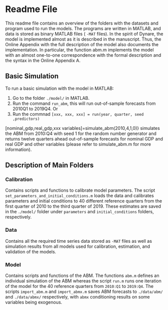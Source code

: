 # Readme File

This readme file contains an overview of the folders with the datasets and program used to run the models. The programs are written in MATLAB, and data is stored as binary MATLAB files ( `-MAT` files). In the spirit of Dynare, the model is implemented almost as it is described in the manuscript. Thus, the Online Appendix with the full description of the model also documents the implementation. In particular, the function abm.m implements the model with an almost one-to-one correspondence with the formal description and the syntax in the Online Appendix A.

## Basic Simulation

To run a basic simulation with the model in MATLAB:

1. Go to the folder `./model/` in MATLAB.
2. Run the command `run_abm`, this will run out-of-sample forecasts from 2010Q1 to 2019Q4. Or
3. Run the commnad `[xxx, xxx, xxx] = run(year, quarter, seed ,predictors)`

[nominal\_gdp,real\_gdp,xxx variables]=simulate\_abm(2010,4,1,0)} simulates the ABM from 2010:Q4 with seed 1 for the random number generator and returns twelve quarters ahead out-of-sample forecasts for nominal GDP and real GDP and other variables (please refer to simulate\_abm.m for more information).

## Description of Main Folders

### Calibration

Contains scripts and functions to calibrate model parameters. The script `set_parameters_and_initial_conditions.m` loads the data and calibrates parameters and initial conditions to 40 different reference quarters from the first quarter of 2010 to the third quarter of 2019. These estimates are saved in the `./model/` folder under `parameters` and `initial_conditions` folders, respectively.

### Data

Contains all the required time series data stored as `-MAT` files as well as simulation results from all models used for calibration, estimation, and validation of the models.

### Model

Contains scripts and functions of the ABM. The functions `abm.m` defines an individual simulation of the ABM whereas the script `run.m` runs one iteration of the model for the 40 reference quarters from `2010:Q1` to `2019:Q4`. The scripts `import_abm.m` and `import_abmx.m` saves ABM forecasts to `./data/abm/` and `./data/abmx/` respectively, with `abmx` conditioning results on some variables being exogenous.
